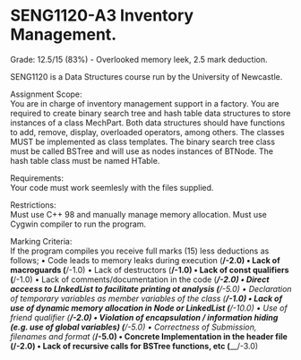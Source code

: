 
# SENG1120-A3 Inventory Management. 
Grade: 12.5/15 (83%) - Overlooked memory leek, 2.5 mark deduction. 

SENG1120 is a Data Structures course run by the University of Newcastle. 

Assignment Scope:   
                    You are in charge of inventory management support in a factory. 
                    You are required to create binary search tree and hash table data structures to store instances of a class MechPart. 
                    Both data structures should have functions to add, remove, display, overloaded operators, among others. 
                    The classes MUST be implemented as class templates. 
                    The binary search tree class must be called BSTree and will use as nodes instances of BTNode. 
                    The hash table class must be named HTable.

Requirements:       
                    Your code must work seemlesly with the files supplied.

Restrictions:       
                    Must use C++ 98 and manually manage memory allocation. 
                    Must use Cygwin compiler to run the program. 
                    
Marking Criteria:   
                    If the program compiles you receive full marks (15) less deductions as follows;
                      • Code leads to memory leaks during execution (____/-2.0)
                      • Lack of macroguards (____/-1.0)
                      • Lack of destructors (____/-1.0)
                      • Lack of const qualifiers (____/-1.0)
                      • Lack of comments/documentation in the code (____/-2.0)
                      • Direct acceess to LInkedList to facilitate printing ot analysis (___/-5.0)
                      • Declaration of temporary variables as member variables of the class (____/-1.0)
                      • Lack of use of dynamic memory allocation in Node or LinkedList (____/-10.0)
                      • Use of friend qualifier (____/-2.0)
                      • Violation of encapsulation / information hiding (e.g. use of global variables) (____/-5.0)
                      • Correctness of Submission, filenames and format (___/-5.0)
                      • Concrete Implementation in the header file (____/-2.0)
                      • Lack of recursive calls for BSTree functions, etc (____/-3.0)

